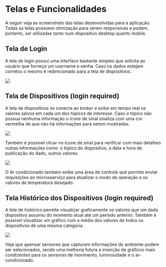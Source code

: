 # Telas e Funcionalidades

A seguir veja as screenshots das telas desenvolvidas para a aplicação. Todas as telas possuem otimização para serem responsivas e podem, portanto, ser utilizadas tanto num dispositivo desktop quanto mobile.

## Tela de Login

A tela de login possui uma interface bastante simples que solicita ao usuário que forneça um username e senha. Caso os dados estejam corretos o mesmo é redirecionado para a tela de dispositivos.

![](https://i.imgur.com/AC4mm1A.png)

## Tela de Dispositivos (login required)

A tela de dispositivos se conecta ao broker e exibe em tempo real os valores salvos em cada um dos tópicos de interesse. Caso o tópico não possua nenhuma informação o ícone de sinal sinaliza com uma cor vermelha de que não há informações para serem mostradas.

![](https://i.imgur.com/xSgq8Q4.png)

Também é possível clicar no ícone de sinal para verificar com mais detalhes outras informações como: o tópico do dispositivo, a data e hora de publicação do dado, outros valores.

![](https://i.imgur.com/Y8AEnR9.png)

O Ar condicionado também exibe uma área de controle que permite enviar requisições ao microsserviço para atualizar o modo de operação e os valores de temperatura desejado.

## Tela Histórico dos Dispositivos (login required)

A tela de histórico permite visualizar graficamente os valores que um dado dispositivo assumiu do momento atual até um período anterior. Também é possível visualizar um gráfico com a média dos valores de todos os dispositivos de uma mesma categoria.

![](https://i.imgur.com/I2fJXvZ.png)

Veja que apensar sensores que capturam informações do ambiente podem ser selecionados, sendo uma melhoria futura a inserção de gráficos mais condizentes para os sensores de movimento, luminosidade e o ar-condicionado.
